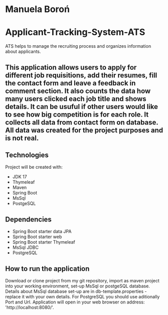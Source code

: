 # Manuela Boroń

# Applicant-Tracking-System-ATS
ATS helps to manage the recruiting process and organizes information about applicants.

## This application allows users to apply for different job requisitions, add their resumes, fill the contact form and leave a feedback in comment section. It also counts the data how many users clicked each job title and shows details. It can be usuful if other users would like to see how big competition is for each role. It collects all data from contact form on database. All data was created for the project purposes and is not real.

## Technologies
Project will be created with:
* JDK 17
* Thymeleaf
* Maven
* Spring Boot
* MsSql
* PostgeSQL

## Dependencies
* Spring Boot starter data JPA
* Spring Boot starter web
* Spring Boot starter Thymeleaf
* MsSql JDBC
* PostgreSQL

## How to run the application
Download or clone project from my git repository, import as maven project into your working environment, set-up MsSql or postgeSQL database. Details about MsSql database set-up are in db-template.properties - replace it with your own details. For PostgreSQL you should use aditionally Port and Url.  Application will open in your web browser on address: 'http://localhost:8080/'.


